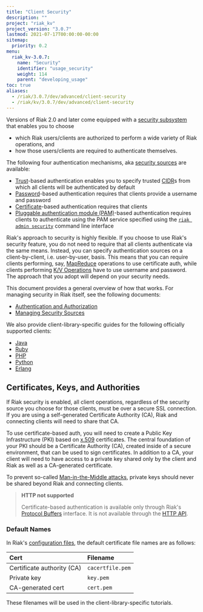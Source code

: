 ```yaml
---
title: "Client Security"
description: ""
project: "riak_kv"
project_version: "3.0.7"
lastmod: 2021-07-17T00:00:00-00:00
sitemap:
  priority: 0.2
menu:
  riak_kv-3.0.7:
    name: "Security"
    identifier: "usage_security"
    weight: 114
    parent: "developing_usage"
toc: true
aliases:
  - /riak/3.0.7/dev/advanced/client-security
  - /riak/kv/3.0.7/dev/advanced/client-security
---
```


Versions of Riak 2.0 and later come equipped with a [security subsystem]({{<baseurl>}}riak/kv/3.0.7/using/security/basics) that enables you to choose

* which Riak users/clients are authorized to perform a wide variety of
  Riak operations, and
* how those users/clients are required to authenticate themselves.

The following four authentication mechanisms, aka [security sources]({{<baseurl>}}riak/kv/3.0.7/using/security/managing-sources/) are available:

* [Trust]({{<baseurl>}}riak/kv/3.0.7/using/security/managing-sources/#trust-based-authentication)-based
  authentication enables you to specify trusted
  [CIDR](http://en.wikipedia.org/wiki/Classless_Inter-Domain_Routing)s
  from which all clients will be authenticated by default
* [Password]({{<baseurl>}}riak/kv/3.0.7/using/security/managing-sources/#password-based-authentication)-based authentication requires
  that clients provide a username and password
* [Certificate]({{<baseurl>}}riak/kv/3.0.7/using/security/managing-sources/#certificate-based-authentication)-based authentication
  requires that clients
* [Pluggable authentication module (PAM)]({{<baseurl>}}riak/kv/3.0.7/using/security/managing-sources/#pam-based-authentication)-based authentication requires
  clients to authenticate using the PAM service specified using the
  [`riak admin security`]({{<baseurl>}}riak/kv/3.0.7/using/security/managing-sources/#managing-sources)
  command line interface

Riak's approach to security is highly flexible. If you choose to use
Riak's security feature, you do not need to require that all clients
authenticate via the same means. Instead, you can specify authentication
sources on a client-by-client, i.e. user-by-user, basis. This means that
you can require clients performing, say, [MapReduce]({{<baseurl>}}riak/kv/3.0.7/developing/usage/mapreduce/)
operations to use certificate auth, while clients performing [K/V Operations]({{<baseurl>}}riak/kv/3.0.7/developing/usage) have to use username and password. The approach
that you adopt will depend on your security needs.

This document provides a general overview of how that works. For
managing security in Riak itself, see the following documents:

* [Authentication and Authorization]({{<baseurl>}}riak/kv/3.0.7/using/security/basics)
* [Managing Security Sources]({{<baseurl>}}riak/kv/3.0.7/using/security/managing-sources/)

We also provide client-library-specific guides for the following
officially supported clients:

* [Java]({{<baseurl>}}riak/kv/3.0.7/developing/usage/security/java)
* [Ruby]({{<baseurl>}}riak/kv/3.0.7/developing/usage/security/ruby)
* [PHP]({{<baseurl>}}riak/kv/3.0.7/developing/usage/security/php)
* [Python]({{<baseurl>}}riak/kv/3.0.7/developing/usage/security/python)
* [Erlang]({{<baseurl>}}riak/kv/3.0.7/developing/usage/security/erlang)

## Certificates, Keys, and Authorities

If Riak security is enabled, all client operations, regardless of the
security source you choose for those clients, must be over a secure SSL
connection. If you are using a self-generated Certificate Authority
(CA), Riak and connecting clients will need to share that CA.

To use certificate-based auth, you will need to create a Public Key
Infrastructure (PKI) based on
[x.509](http://en.wikipedia.org/wiki/X.509) certificates. The central
foundation of your PKI should be a Certificate Authority (CA), created
inside of a secure environment, that can be used to sign certificates.
In addition to a CA, your client will need to have access to a private
key shared only by the client and Riak as well as a CA-generated
certificate.

To prevent so-called [Man-in-the-Middle
attacks](http://en.wikipedia.org/wiki/Man-in-the-middle_attack), private
keys should never be shared beyond Riak and connecting clients.

> **HTTP not supported**
>
> Certificate-based authentication is available only through Riak's
[Protocol Buffers]({{<baseurl>}}riak/kv/3.0.7/developing/api/protocol-buffers/) interface. It is not available through the
[HTTP API]({{<baseurl>}}riak/kv/3.0.7/developing/api/http).

### Default Names

In Riak's [configuration files]({{<baseurl>}}riak/kv/3.0.7/configuring/reference/#security), the
default certificate file names are as follows:

Cert | Filename
:----|:-------
Certificate authority (CA) | `cacertfile.pem`
Private key | `key.pem`
CA-generated cert | `cert.pem`

These filenames will be used in the client-library-specific tutorials.

